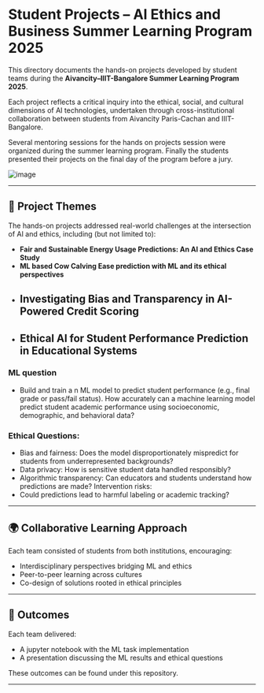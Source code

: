 # Student Projects – AI Ethics and Business Summer Learning Program 2025

This directory documents the hands-on projects developed by student teams during the **Aivancity–IIIT-Bangalore Summer Learning Program 2025**.

Each project reflects a critical inquiry into the ethical, social, and cultural dimensions of AI technologies, undertaken through cross-institutional collaboration between students from Aivancity Paris-Cachan and IIIT-Bangalore.

Several mentoring sessions for the hands on projects session were organized during the summer learning program. Finally the students presented their projects on the final day of the program before a jury. 

![image](https://github.com/user-attachments/assets/cc605382-4a2e-41fd-843a-66f6685ac986)

---

## 🧠 Project Themes

The hands-on projects addressed real-world challenges at the intersection of AI and ethics, including (but not limited to):

- **Fair and Sustainable Energy Usage Predictions: An AI and Ethics Case Study**
- **ML based Cow Calving Ease prediction with ML and its ethical perspectives**
- **Investigating Bias and Transparency in AI-Powered Credit Scoring**
  ---
- ## Ethical AI for Student Performance Prediction in Educational Systems

### ML question
* Build and train a n ML model to predict student performance (e.g., final grade or pass/fail status). How accurately can a machine learning model predict student academic performance using socioeconomic, demographic, and behavioral data?

### Ethical Questions:
* Bias and fairness: Does the model disproportionately mispredict for students from underrepresented backgrounds?
*  Data privacy: How is sensitive student data handled responsibly?
*  Algorithmic transparency: Can educators and students understand how predictions are made? Intervention risks:
*  Could predictions lead to harmful labeling or academic tracking?

---

## 🌍 Collaborative Learning Approach

Each team consisted of students from both institutions, encouraging:

- Interdisciplinary perspectives bridging ML and ethics
- Peer-to-peer learning across cultures  
- Co-design of solutions rooted in ethical principles
---

## 🏁 Outcomes

Each team delivered:

- A jupyter notebook with the ML task implementation
- A presentation discussing the ML results and ethical questions

These outcomes can be found under this repository.

---

